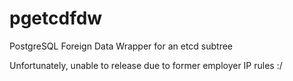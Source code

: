 # pgetcdfdw
PostgreSQL Foreign Data Wrapper for an etcd subtree

Unfortunately, unable to release due to former employer IP rules :/

